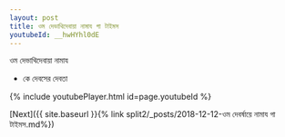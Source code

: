 ```yaml
---
layout: post
title: ওম দেভাথিদেবায়া নামায গা টাইমস
youtubeId: __hwHYhl0dE
---
```

 
 
 ওম দেভাথিদেবায়া নামায  
 
 -  কে দেবসের দেবতা 
 
  
 
  
 
 
 
 
 
 


{% include youtubePlayer.html id=page.youtubeId %}
 
[Next]({{ site.baseurl }}{% link  split2/_posts/2018-12-12-ওম দেবর্ষায়ে নামায গা টাইমস.md%})
 
